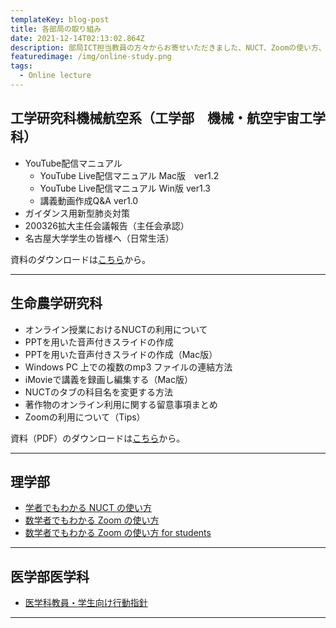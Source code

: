 ```yaml
---
templateKey: blog-post
title: 各部局の取り組み
date: 2021-12-14T02:13:02.864Z
description: 部局ICT担当教員の方々からお寄せいただきました、NUCT、Zoomの使い方、オンライン授業のティップスなどをまとめました。いずれもグッドプラクティスと呼べる素晴らしい内容ですので、ぜひ、ご参考にしてください
featuredimage: /img/online-study.png
tags:
  - Online lecture
---
```

## 工学研究科機械航空系（工学部　機械・航空宇宙工学科）

* YouTube配信マニュアル
  * YouTube Live配信マニュアル Mac版　ver1.2
  * YouTube Live配信マニュアル Win版 ver1.3
  * 講義動画作成Q&A ver1.0
* ガイダンス用新型肺炎対策
* 200326拡大主任会議報告（主任会承認）
* 名古屋大学学生の皆様へ（日常生活）

資料のダウンロードは[こちら](https://nuss.nagoya-u.ac.jp/s/KmrKNb4aAmiSgza)から。

---

## 生命農学研究科

* オンライン授業におけるNUCTの利用について
* PPTを用いた音声付きスライドの作成
* PPTを用いた音声付きスライドの作成（Mac版）
* Windows PC 上での複数のmp3 ファイルの連結⽅法
* iMovieで講義を録画し編集する（Mac版）
* NUCTのタブの科目名を変更する方法
* 著作物のオンライン利用に関する留意事項まとめ
* Zoomの利用について（Tips）

資料（PDF）のダウンロードは[こちら](https://nuss.nagoya-u.ac.jp/s/oiR95aJY4Wo4Q3M)から。

---

## 理学部

* [学者でもわかる NUCT の使い方](https://www.math.nagoya-u.ac.jp/~naito/online/how_to_use_NUCT.pdf)
* [数学者でもわかる Zoom の使い方](https://www.math.nagoya-u.ac.jp/~naito/online/how_to_use_Zoom.pdf)
* [数学者でもわかる Zoom の使い方 for students](https://www.math.nagoya-u.ac.jp/~naito/online/how_to_use_Zoom_for_students.pdf)

---

## 医学部医学科

* [医学科教員・学生向け行動指針](https://www.med.nagoya-u.ac.jp/intranet/iinkai/medical/gakubukyouiku/)

---
